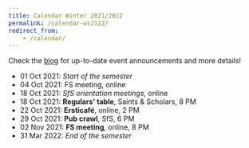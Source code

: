 ```yaml
---
title: Calendar Winter 2021/2022
permalink: /calendar-ws2122/
redirect_from:
    - /calendar/
---
```


Check the [blog](/) for up-to-date event announcements and more details!

- 01 Oct 2021: *Start of the semester*
- 04 Oct 2021: FS meeting, online
- 18 Oct 2021: *SfS orientation meetings*, online
- 18 Oct 2021: **Regulars' table**, Saints & Scholars, 8 PM
- 22 Oct 2021: **Ersticafé**, online, 2 PM
- 29 Oct 2021: **Pub crawl**, SfS, 6 PM
- 02 Nov 2021: **FS meeting**, online, 8 PM
- 31 Mar 2022: *End of the semester*
